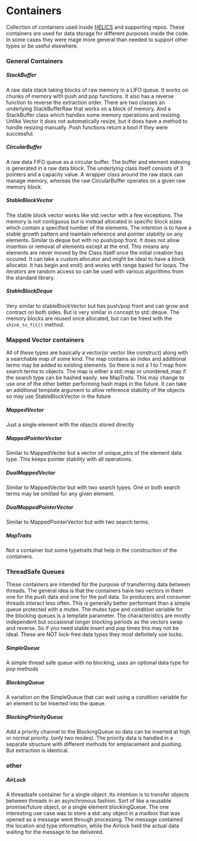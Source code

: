 # Containers
Collection of containers used inside [HELICS](https://github.com/GMLC-TDC/HELICS-src) and supporting repos.  These containers are used for data storage for different purposes inside the code.  In some cases they were mage more general than needed to support other types or be useful elsewhere.

### General Containers

##### StackBuffer
A raw data stack taking blocks of raw memory in a LIFO queue.  It works on chunks of memory with push and pop functions.  It also has a reverse function to reverse the extraction order.  There are two classes an underlying StackBufferRaw that works on a block of memory.  And a StackBuffer class which handles some memory operations and resizing.  Unlike Vector it does not automatically resize, but it does have a method to handle resizing manually.  Push functions return a bool if they were successful.  

##### CircularBuffer
A raw data FIFO queue as a circular buffer.   The buffer and element indexing is generated in a raw data block.  The underlying class itself consists of 3 pointers and a capacity value.  A wrapper class around the raw stack can manage memory, whereas the raw CircularBuffer operates on a given raw memory block.  

##### StableBlockVector
The stable block vector works like std::vector with a few exceptions.  The memory is not contiguous but is instead allocated in specific block sizes which contain a specified number of the elements.  The intention is to have a stable growth pattern and maintain reference and pointer stability on any elements.  Similar to deque but with no push/pop front.  It does not allow insertion or removal of elements except at the end.   This means any elements are never moved by the Class itself once the initial creation has occured.  It can take a custom allocator and might be ideal to have a block allocator.  It has begin and end() and works with range based for loops.  The iterators are random access so can be used with various algorithms from the standard library.  

##### StableBlockDeque
Very similar to stableBlockVector but has push/pop front and can grow and contract on both sides.   But is very similar in concept to std::deque.  The memory blocks are reused once allocated, but can be freed with the `shink_to_fit()` method.  

### Mapped Vector containers
All of these types are basically a vector(or vector like construct) along with a searchable map of some kind.  The map contains an index and additional terms may be added to existing elements.  So there is not a 1 to 1 map from search terms to objects.   The map is either a std::map or unordered_map if the search type can be hashed easily.  see MapTraits.  This may change to use one of the other better performing hash maps in the future.  It can take an additional template argument to allow reference stability of the objects so may use StableBlockVector in the future

##### MappedVector
Just a single element with the objects stored directly

##### MappedPointerVector
Similar to MappedVector but a vector of unique_ptrs of the element data type.  This keeps pointer stability with all operations.    

##### DualMappedVector
Similar to MappedVector but with two search types. One or both search terms may be omitted for any given element.  

##### DualMappedPointerVector
Similar to MappedPointerVector but with two search terms.

##### MapTraits  
Not a container but some typetraits that help in the construction of the containers.  

### ThreadSafe Queues
These containers are intended for the purpose of transferring data between threads.  The general idea is that the containers have two vectors in them one for the push data and one for the pull data. So producers and consumer threads interact less often.  This is generally better performant than a simple queue protected with a mutex.  The mutex type and condition variable for the blocking queues is a template parameter.   The characteristics are mostly independent but occasional longer blocking periods as the vectors swap and reverse.  So if you need stable insert and pop times this may  not be ideal.  These are NOT lock-free data types they most definitely use locks.  

##### SimpleQueue
A simple thread safe queue with no blocking,  uses an optional data type for pop methods

##### BlockingQueue
A variation on the SimpleQueue that can wait using a condition variable for an element to be inserted into the queue.  

##### BlockingPriorityQueue
Add a priority channel to the BlockingQueue so data can be inserted at high or normal priority. (only two modes).  The priority data is handled in a separate structure with different methods for emplacement and pushing.  But extraction is identical.  

### other

##### AirLock

A threadsafe container for a single object.  Its intention is to transfer objects between threads in an asynchronous fashion.  Sort of like a reusable promise/future object,  or a single element blockingQueue.  The one interesting use case was to store a std::any object in a mailbox that was opened as a message went through processing.  The message contained the location and type information, while the Airlock held the actual data waiting for the message to be delivered.  
